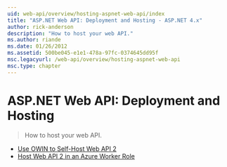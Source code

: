 ```yaml
---
uid: web-api/overview/hosting-aspnet-web-api/index
title: "ASP.NET Web API: Deployment and Hosting - ASP.NET 4.x"
author: rick-anderson
description: "How to host your web API."
ms.author: riande
ms.date: 01/26/2012
ms.assetid: 500be045-e1e1-478a-97fc-0374645dd95f
msc.legacyurl: /web-api/overview/hosting-aspnet-web-api
msc.type: chapter
---
```

# ASP.NET Web API: Deployment and Hosting

> How to host your web API.

- [Use OWIN to Self-Host Web API 2](use-owin-to-self-host-web-api.md)
- [Host Web API 2 in an Azure Worker Role](host-aspnet-web-api-in-an-azure-worker-role.md)
